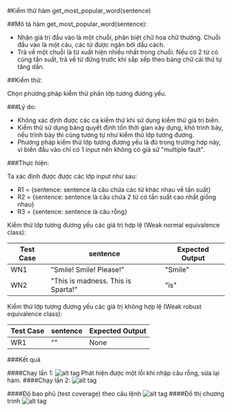 #Kiểm thử hàm get_most_popular_word(sentence)

##Mô tả hàm get_most_popular_word(sentence):

- Nhận giá trị đầu vào là một chuỗi, phân biệt chữ hoa chữ thường. Chuỗi đầu vào là một câu, các từ được ngăn bởi dấu cách.
- Trả về một chuỗi là từ xuất hiện nhiều nhất trong chuỗi. Nếu có 2 từ có cùng tần suất, trả về từ đứng trước khi sắp xếp theo bảng chữ cái thứ tự tăng dần.

##Kiểm thử:

Chọn phương pháp kiểm thử phân lớp tương đương yếu.

###Lý do:

- Không xác định được các ca kiểm thử khi sử dụng kiểm thử giá trị biên.
- Kiểm thử sử dụng bảng quyết định tốn thời gian xây dựng, khó trình bày, nếu trình bày thì cũng tương tự như kiểm thử lớp tương đương.
- Phương pháp kiểm thử lớp tương đương yếu là đủ trong trường hợp này, vì biến đầu vào chỉ có 1 input nên không có giả sử "multiple fault".

###Thực hiện:

Ta xác định được được các lớp input như sau:
- R1 = {sentence: sentence là câu chứa các từ khác nhau về tần suất}
- R2 = {sentence: sentence là câu chứa 2 từ có tần suất cao nhất giống nhau}
- R3 = {sentence: sentence là câu rỗng}

Kiểm thử lớp tương đương yếu các giá trị hợp lệ (Weak normal equivalence class):

| Test Case | sentence                           | Expected Output |
|-----------|------------------------------------|-----------------|
| WN1       | "Smile! Smile! Please!"            | "Smile"         |
| WN2       | "This is madness. This is Sparta!" | "is"            |

Kiểm thử lớp tương đương yếu các giá trị không hợp lệ (Weak robust equivalence class):

| Test Case | sentence | Expected Output |
|-----------|----------|-----------------|
| WR1       | ""       | None            |

###Kết quả

####Chạy lần 1:
![alt tag](https://github.com/longdt03/int3117-2016/blob/master/VuTrungKien/BT1/screenshots/result_1.PNG)
Phát hiện được một lỗi khi nhập câu rỗng, sửa lại hàm.
####Chạy lần 2:
![alt tag](https://github.com/longdt03/int3117-2016/blob/master/VuTrungKien/BT1/screenshots/result_2.PNG)

####Độ bao phủ (test coverage) theo câu lệnh
![alt tag](https://github.com/longdt03/int3117-2016/blob/master/VuTrungKien/BT1/screenshots/test_coverage.png)
####Đồ thị chương trình
![alt tag](https://github.com/longdt03/int3117-2016/blob/master/VuTrungKien/BT1/screenshots/program_flowchart.png)
